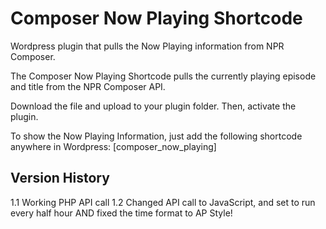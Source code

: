 # Composer Now Playing Shortcode
Wordpress plugin that pulls the Now Playing information from NPR Composer. 

The Composer Now Playing Shortcode pulls the currently playing episode and title from the NPR Composer API.

Download the file and upload to your plugin folder. Then, activate the plugin.

To show the Now Playing Information, just add the following shortcode anywhere in Wordpress: [composer_now_playing]

## Version History

1.1 Working PHP API call
1.2 Changed API call to JavaScript, and set to run every half hour AND fixed the time format to AP Style!

